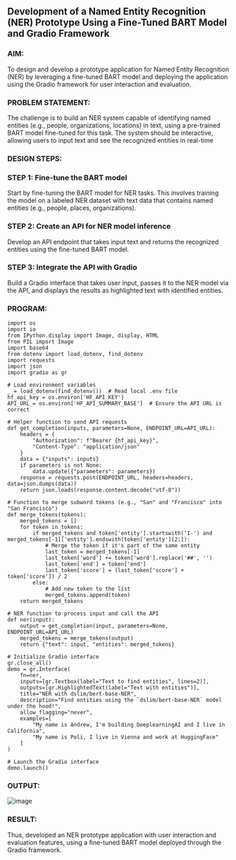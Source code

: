 ## Development of a Named Entity Recognition (NER) Prototype Using a Fine-Tuned BART Model and Gradio Framework

### AIM:
To design and develop a prototype application for Named Entity Recognition (NER) by leveraging a fine-tuned BART model and deploying the application using the Gradio framework for user interaction and evaluation.

### PROBLEM STATEMENT:
The challenge is to build an NER system capable of identifying named entities (e.g., people, organizations, locations) in text, using a pre-trained BART model fine-tuned for this task. The system should be interactive, allowing users to input text and see the recognized entities in real-time
### DESIGN STEPS:

### STEP 1: Fine-tune the BART model
Start by fine-tuning the BART model for NER tasks. This involves training the model on a labeled NER dataset with text data that contains named entities (e.g., people, places, organizations).

### STEP 2: Create an API for NER model inference
Develop an API endpoint that takes input text and returns the recognized entities using the fine-tuned BART model.

### STEP 3: Integrate the API with Gradio
Build a Gradio interface that takes user input, passes it to the NER model via the API, and displays the results as highlighted text with identified entities.

### PROGRAM:
```
import os
import io
from IPython.display import Image, display, HTML
from PIL import Image
import base64 
from dotenv import load_dotenv, find_dotenv
import requests
import json
import gradio as gr

# Load environment variables
_ = load_dotenv(find_dotenv())  # Read local .env file
hf_api_key = os.environ['HF_API_KEY']
API_URL = os.environ['HF_API_SUMMARY_BASE']  # Ensure the API URL is correct

# Helper function to send API requests
def get_completion(inputs, parameters=None, ENDPOINT_URL=API_URL): 
    headers = {
        "Authorization": f"Bearer {hf_api_key}",
        "Content-Type": "application/json"
    }
    data = {"inputs": inputs}
    if parameters is not None:
        data.update({"parameters": parameters})
    response = requests.post(ENDPOINT_URL, headers=headers, data=json.dumps(data))
    return json.loads(response.content.decode("utf-8"))

# Function to merge subword tokens (e.g., "San" and "Francisco" into "San Francisco")
def merge_tokens(tokens):
    merged_tokens = []
    for token in tokens:
        if merged_tokens and token['entity'].startswith('I-') and merged_tokens[-1]['entity'].endswith(token['entity'][2:]):
            # Merge the token if it's part of the same entity
            last_token = merged_tokens[-1]
            last_token['word'] += token['word'].replace('##', '')
            last_token['end'] = token['end']
            last_token['score'] = (last_token['score'] + token['score']) / 2
        else:
            # Add new token to the list
            merged_tokens.append(token)
    return merged_tokens

# NER function to process input and call the API
def ner(input):
    output = get_completion(input, parameters=None, ENDPOINT_URL=API_URL)
    merged_tokens = merge_tokens(output)
    return {"text": input, "entities": merged_tokens}

# Initialize Gradio interface
gr.close_all()
demo = gr.Interface(
    fn=ner,
    inputs=[gr.Textbox(label="Text to find entities", lines=2)],
    outputs=[gr.HighlightedText(label="Text with entities")],
    title="NER with dslim/bert-base-NER",
    description="Find entities using the `dslim/bert-base-NER` model under the hood!",
    allow_flagging="never",
    examples=[
        "My name is Andrew, I'm building DeeplearningAI and I live in California",
        "My name is Poli, I live in Vienna and work at HuggingFace"
    ]
)

# Launch the Gradio interface
demo.launch()
```
### OUTPUT:

![image](https://github.com/user-attachments/assets/96b91706-2c9f-46fe-8569-a318356b6dca)

### RESULT:
Thus, developed an NER prototype application with user interaction and evaluation features, using a fine-tuned BART model deployed through the Gradio framework.

